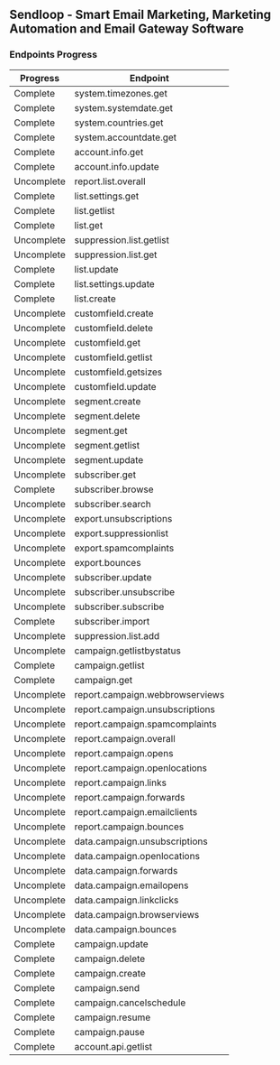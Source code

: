 ## Sendloop - Smart Email Marketing, Marketing Automation and Email Gateway Software

### Endpoints Progress

| Progress | Endpoint |
| ------ | ------ |
| Complete | system.timezones.get |
| Complete | system.systemdate.get |
| Complete | system.countries.get |
| Complete | system.accountdate.get |
| Complete | account.info.get |
| Complete | account.info.update |
| Uncomplete | report.list.overall |
| Complete | list.settings.get |
| Complete | list.getlist |
| Complete | list.get |
| Uncomplete | suppression.list.getlist |
| Uncomplete | suppression.list.get |
| Complete | list.update |
| Complete | list.settings.update |
| Complete | list.create |
| Uncomplete | customfield.create |
| Uncomplete | customfield.delete |
| Uncomplete | customfield.get |
| Uncomplete | customfield.getlist |
| Uncomplete | customfield.getsizes |
| Uncomplete | customfield.update |
| Uncomplete | segment.create |
| Uncomplete | segment.delete |
| Uncomplete | segment.get |
| Uncomplete | segment.getlist |
| Uncomplete | segment.update |
| Uncomplete | subscriber.get |
| Complete | subscriber.browse |
| Uncomplete | subscriber.search |
| Uncomplete | export.unsubscriptions |
| Uncomplete | export.suppressionlist |
| Uncomplete | export.spamcomplaints |
| Uncomplete | export.bounces |
| Uncomplete | subscriber.update |
| Uncomplete | subscriber.unsubscribe |
| Uncomplete | subscriber.subscribe |
| Complete | subscriber.import |
| Uncomplete | suppression.list.add |
| Uncomplete | campaign.getlistbystatus |
| Complete | campaign.getlist |
| Complete | campaign.get |
| Uncomplete | report.campaign.webbrowserviews |
| Uncomplete | report.campaign.unsubscriptions |
| Uncomplete | report.campaign.spamcomplaints |
| Uncomplete | report.campaign.overall |
| Uncomplete | report.campaign.opens |
| Uncomplete | report.campaign.openlocations |
| Uncomplete | report.campaign.links |
| Uncomplete | report.campaign.forwards |
| Uncomplete | report.campaign.emailclients |
| Uncomplete | report.campaign.bounces |
| Uncomplete | data.campaign.unsubscriptions |
| Uncomplete | data.campaign.openlocations |
| Uncomplete | data.campaign.forwards |
| Uncomplete | data.campaign.emailopens |
| Uncomplete | data.campaign.linkclicks |
| Uncomplete | data.campaign.browserviews |
| Uncomplete | data.campaign.bounces |
| Complete | campaign.update |
| Complete | campaign.delete |
| Complete | campaign.create |
| Complete | campaign.send |
| Complete | campaign.cancelschedule |
| Complete | campaign.resume |
| Complete | campaign.pause |
| Complete | account.api.getlist |
